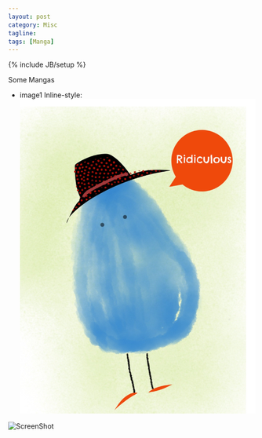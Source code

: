 ```yaml
---
layout: post
category: Misc
tagline: 
tags: [Manga]
---
```

{% include JB/setup %}

Some Mangas

* image1
Inline-style: 
![alt text](https://github.com/flkuo/blog/blob/gh-pages/images/manga01.jpg "Logo Title Text 1")

![ScreenShot](https://raw.githubusercontent.com/i-saumitra/Voice-controlled-MP3-Player/master/screenshot.jpg)
